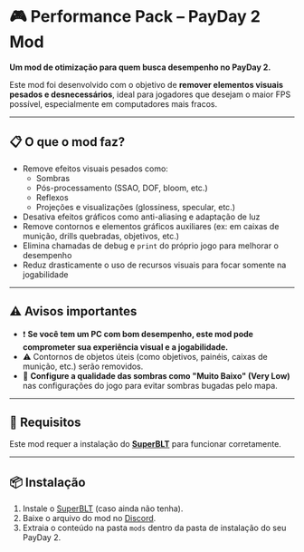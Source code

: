 # 🎮 Performance Pack – PayDay 2 Mod
**Um mod de otimização para quem busca desempenho no PayDay 2.**

Este mod foi desenvolvido com o objetivo de **remover elementos visuais pesados e desnecessários**, ideal para jogadores que desejam o maior FPS possível, especialmente em computadores mais fracos.

---

## 📋 O que o mod faz?

- Remove efeitos visuais pesados como:
  - Sombras
  - Pós-processamento (SSAO, DOF, bloom, etc.)
  - Reflexos
  - Projeções e visualizações (glossiness, specular, etc.)
- Desativa efeitos gráficos como anti-aliasing e adaptação de luz
- Remove contornos e elementos gráficos auxiliares (ex: em caixas de munição, drills quebradas, objetivos, etc.)
- Elimina chamadas de debug e `print` do próprio jogo para melhorar o desempenho
- Reduz drasticamente o uso de recursos visuais para focar somente na jogabilidade

---

## ⚠️ Avisos importantes

- ❗ **Se você tem um PC com bom desempenho, este mod pode comprometer sua experiência visual e a jogabilidade.**
- ⚠️ Contornos de objetos úteis (como objetivos, painéis, caixas de munição, etc.) serão removidos.
- 🔧 **Configure a qualidade das sombras como "Muito Baixo" (Very Low)** nas configurações do jogo para evitar sombras bugadas pelo mapa.

---

## 🧩 Requisitos

Este mod requer a instalação do **[SuperBLT](https://superblt.znix.xyz/)** para funcionar corretamente.

---

## 📦 Instalação

1. Instale o [SuperBLT](https://superblt.znix.xyz/) (caso ainda não tenha).
2. Baixe o arquivo do mod no [Discord](https://discord.gg/Mkjs7GH3Br).
3. Extraia o conteúdo na pasta `mods` dentro da pasta de instalação do seu PayDay 2.
